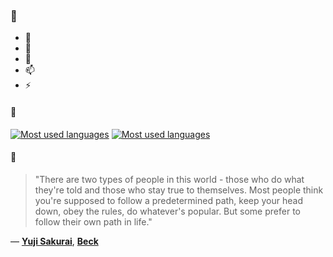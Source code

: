 ### 👋

- 🔭
- 🌱
- 💬
- 📫
- ⚡

#### 🧏

[![Most used languages](https://github-readme-stats-aynah.vercel.app/api/top-langs/?username=aynh&theme=solarized-dark&langs_count=6&layout=compact&hide_title=true)](https://github.com/anuraghazra/github-readme-stats#gh-dark-mode-only)
[![Most used languages](https://github-readme-stats-aynah.vercel.app/api/top-langs/?username=aynh&theme=solarized-light&langs_count=6&layout=compact&hide_title=true)](https://github.com/anuraghazra/github-readme-stats#gh-light-mode-only)

#### 💬

> "There are two types of people in this world - those who do what they're told and those who stay true to themselves. Most people think you're supposed to follow a predetermined path, keep your head down, obey the rules, do whatever's popular. But some prefer to follow their own path in life."

&mdash; [**Yuji Sakurai**](https://myanimelist.net/character.php?q=Yuji%20Sakurai&cat=character), [**Beck**](https://myanimelist.net/search/all?q=Beck&cat=all)
